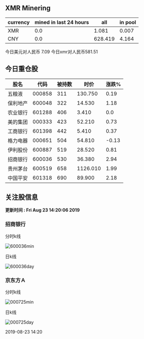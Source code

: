 ## XMR Minering

|currency|mined in last 24 hours|all|in pool|
|---|---|---|---|
|XMR|0.0|1.081|0.007|
|CNY|0.0|628.419|4.164|

今日美元对人民币 7.09	今日xmr对人民币581.51


## 今日重仓股 

|股名|代码|被持数|时价|涨跌%|
|---|---|---|---|---|
|五粮液|000858|311|130.750|0.19|
|保利地产|600048|322|14.530|1.18|
|农业银行|601288|406|3.410|0.0|
|美的集团|000333|423|52.210|0.73|
|工商银行|601398|442|5.410|0.37|
|格力电器|000651|504|54.810|-0.13|
|伊利股份|600887|519|28.520|0.81|
|招商银行|600036|530|36.380|2.94|
|贵州茅台|600519|658|1126.010|1.99|
|中国平安|601318|690|89.900|2.18|

## 关注股信息
**更新时间 : Fri Aug 23 14:20:06 2019**
### 招商银行 
分时k线

![600036min](http://image.sinajs.cn/newchart/min/n/sh600036.gif)

日k线

![600036day](http://image.sinajs.cn/newchart/daily/n/sh600036.gif)

### 京东方Ａ 
分时k线

![000725min](http://image.sinajs.cn/newchart/min/n/sz000725.gif)

日k线

![000725day](http://image.sinajs.cn/newchart/daily/n/sz000725.gif)

2019-08-23 14:20